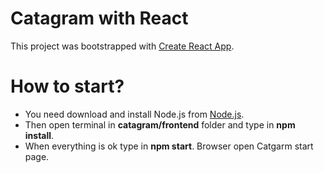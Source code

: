 # Catagram with React

This project was bootstrapped with [Create React App](https://github.com/facebook/create-react-app).

# How to start?

* You need download and install Node.js from [Node.js](https://nodejs.org/en/).
* Then open terminal in **catagram/frontend** folder and type in **npm install**.
* When everything is ok type in **npm start**. Browser open Catgarm start page.
